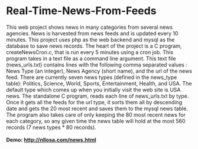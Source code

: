 # Real-Time-News-From-Feeds
This web project shows news in many categories from several news agencies. News is harvested from news feeds and is updated every 10 minutes.
This project uses php as the web backend and mysql as the database to save news records. 
The heart of the project is a C program, createNewsCron.c, that is run every 5 minutes using a cron job. This program takes in a text file as a command line argument.
This text file (news_urls.txt) contains lines with the following comma separated values : News Type (an integer), News Agency (short name), and the url of the news feed.
There are currently seven news types (defined in the news_type table): Politics, Science, World, Sports, Entertainment, Health, and USA. The default type which comes up when you initially visit the web site is USA news.
The standalone C program, reads each line of news_urls.txt by type. Once it gets all the feeds for the url type, it sorts them all by descending date and gets the 20 most recent and saves them to the mysql news table.
The program also takes care of only keeping the 80 most recent news for each category, so any given time the news table will hold at the most 560 records (7 news types * 80 records).
<br><br>
<b> Demo:  http://nllosa.com/news.html </b>
